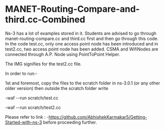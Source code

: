 # MANET-Routing-Compare-and-third.cc-Combined

Ns-3 has a lot of examples stored in it. Students are advised to go through manet-routing-compare.cc and third.cc first and then go through this code.
In the code test.cc, only one access point node has been introduced and in test2.cc, two access point node has been added.
CSMA and WifiNodes are connected through A.P. Node using PointToPoint Helper.

The IMG signifies for the test2.cc file.

In order to run:-

1st and foremost, copy the files to the scratch folder in ns-3.0.1 (or any other older version) then outside the scratch folder write 

-waf --run scratch/test.cc

-waf --run scratch/test2.cc

Please refer to link : -https://github.com/AbhishekKarmakar5/Getting-Started-with-ns-3 before proceeding further.
